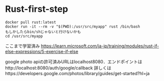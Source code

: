 ﻿# Rust-first-step

```
docker pull rust:latest
docker run -it --rm -v "$(PWD):/usr/src/myapp" rust /bin/bash
もしかしたらbin/shじゃないと行けないかも
cd /usr/src/myapp

```

ここまで学習済み
https://learn.microsoft.com/ja-jp/training/modules/rust-if-else-expressions/5-exercise-if-else

google photo apiの許可済みURLはlocalhost8080．エンドポイントはhttp://localhost:8080/auth/google/callback
詳しくはhttps://developers.google.com/photos/library/guides/get-started?hl=ja
